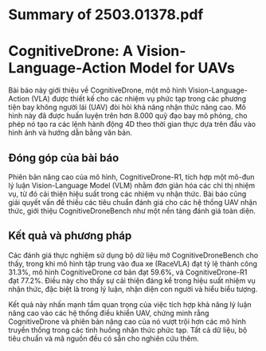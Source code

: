 # Summary of 2503.01378.pdf

# CognitiveDrone: A Vision-Language-Action Model for UAVs

Bài báo này giới thiệu về CognitiveDrone, một mô hình Vision-Language-Action (VLA) được thiết kế cho các nhiệm vụ phức tạp trong các phương tiện bay không người lái (UAV) đòi hỏi khả năng nhận thức nâng cao. Mô hình này đã được huấn luyện trên hơn 8.000 quỹ đạo bay mô phỏng, cho phép nó tạo ra các lệnh hành động 4D theo thời gian thực dựa trên đầu vào hình ảnh và hướng dẫn bằng văn bản.

## Đóng góp của bài báo

Phiên bản nâng cao của mô hình, CognitiveDrone-R1, tích hợp một mô-đun lý luận Vision-Language Model (VLM) nhằm đơn giản hóa các chỉ thị nhiệm vụ, từ đó cải thiện hiệu suất trong các nhiệm vụ nhận thức. Bài báo cũng giải quyết vấn đề thiếu các tiêu chuẩn đánh giá cho các hệ thống UAV nhận thức, giới thiệu CognitiveDroneBench như một nền tảng đánh giá toàn diện.

## Kết quả và phương pháp

Các đánh giá thực nghiệm sử dụng bộ dữ liệu mở CognitiveDroneBench cho thấy, trong khi mô hình tập trung vào đua xe (RaceVLA) đạt tỷ lệ thành công 31.3%, mô hình CognitiveDrone cơ bản đạt 59.6%, và CognitiveDrone-R1 đạt 77.2%. Điều này cho thấy sự cải thiện đáng kể trong hiệu suất nhiệm vụ nhận thức, đặc biệt là trong lý luận, nhận diện con người và hiểu biểu tượng.

Kết quả này nhấn mạnh tầm quan trọng của việc tích hợp khả năng lý luận nâng cao vào các hệ thống điều khiển UAV, chứng minh rằng CognitiveDrone và phiên bản nâng cao của nó vượt trội hơn các mô hình truyền thống trong các tình huống nhận thức phức tạp. Tất cả dữ liệu, bộ tiêu chuẩn và mã nguồn đều có sẵn cho nghiên cứu thêm.
